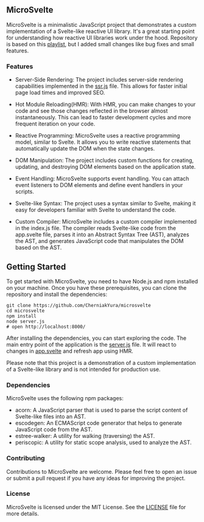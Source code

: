 ## MicroSvelte
MicroSvelte is a minimalistic JavaScript project that demonstrates a custom implementation of a Svelte-like reactive UI library. It's a great starting point for understanding how reactive UI libraries work under the hood.
Repository is based on this [playlist](https://youtube.com/playlist?list=PLoKaNN3BjQX1OQmFzK9SJnFXEurm1-UxQ&si=R0TeDCUHtwxv3_bf), but I added small changes like bug fixes and small features.

### Features
- Server-Side Rendering: The project includes server-side rendering capabilities implemented in the [ssr.js](ssr.js) file. This allows for faster initial page load times and improved SEO.

- Hot Module Reloading(HMR): With HMR, you can make changes to your code and see those changes reflected in the browser almost instantaneously. This can lead to faster development cycles and more frequent iteration on your code.
 
- Reactive Programming: MicroSvelte uses a reactive programming model, similar to Svelte. It allows you to write reactive statements that automatically update the DOM when the state changes.

- DOM Manipulation: The project includes custom functions for creating, updating, and destroying DOM elements based on the application state.

- Event Handling: MicroSvelte supports event handling. You can attach event listeners to DOM elements and define event handlers in your scripts.

- Svelte-like Syntax: The project uses a syntax similar to Svelte, making it easy for developers familiar with Svelte to understand the code.

- Custom Compiler: MicroSvelte includes a custom compiler implemented in the index.js file. The compiler reads Svelte-like code from the app.svelte file, parses it into an Abstract Syntax Tree (AST), analyzes the AST, and generates JavaScript code that manipulates the DOM based on the AST.

## Getting Started
To get started with MicroSvelte, you need to have Node.js and npm installed on your machine. Once you have these prerequisites, you can clone the repository and install the dependencies:

```shell
git clone https://github.com/CherniakYura/microsvelte
cd microsvelte
npm install
node server.js
# open http://localhost:8000/
```

After installing the dependencies, you can start exploring the code. The main entry point of the application is the [server.js](server.js) file. It will react to changes in [app.svelte](app.svelte) and refresh app using HMR. 

Please note that this project is a demonstration of a custom implementation of a Svelte-like library and is not intended for production use.

### Dependencies
MicroSvelte uses the following npm packages:

- acorn: A JavaScript parser that is used to parse the script content of Svelte-like files into an AST.
- escodegen: An ECMAScript code generator that helps to generate JavaScript code from the AST.
- estree-walker: A utility for walking (traversing) the AST.
- periscopic: A utility for static scope analysis, used to analyze the AST.
### Contributing
Contributions to MicroSvelte are welcome. Please feel free to open an issue or submit a pull request if you have any ideas for improving the project.

### License
MicroSvelte is licensed under the MIT License. See the [LICENSE](LICENSE) file for more details.
